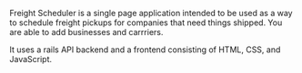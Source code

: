 Freight Scheduler is a single page application intended to be used as a way to schedule freight pickups for companies that need things shipped. You are able to add businesses and carrriers. 

It uses a rails API backend and a frontend consisting of HTML, CSS, and JavaScript.